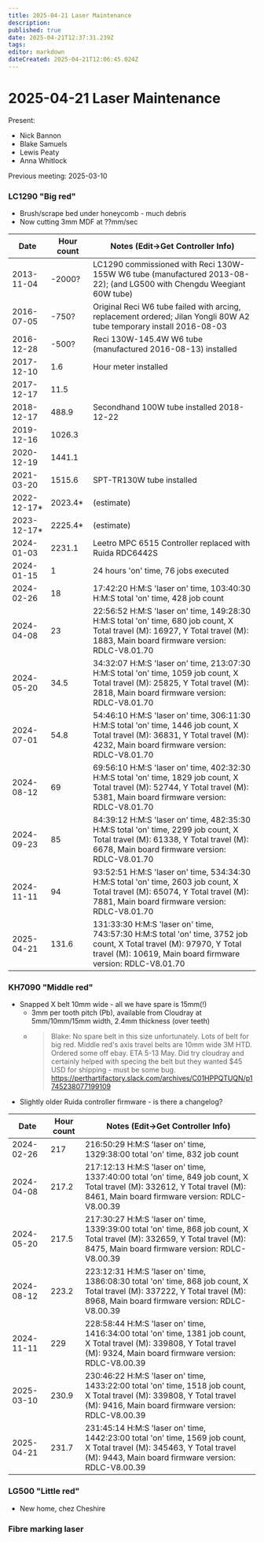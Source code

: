 ```yaml
---
title: 2025-04-21 Laser Maintenance
description: 
published: true
date: 2025-04-21T12:37:31.239Z
tags: 
editor: markdown
dateCreated: 2025-04-21T12:06:45.024Z
---
```


# 2025-04-21 Laser Maintenance

Present:
* Nick Bannon
* Blake Samuels
* Lewis Peaty
* Anna Whitlock

Previous meeting: 2025-03-10

### LC1290 "Big red"

* Brush/scrape bed under honeycomb - much debris
* Now cutting 3mm MDF at ??mm/sec

| Date       | Hour count | Notes (Edit->Get Controller Info) |
|------------|------------|-----------------------------------------------------------------------------------------------------------------------|
| 2013-11-04 | -2000?     | LC1290 commissioned with Reci 130W-155W W6 tube (manufactured 2013-08-22); (and LG500 with Chengdu Weegiant 60W tube) |
| 2016-07-05 | -750?      | Original Reci W6 tube failed with arcing, replacement ordered; Jilan Yongli 80W A2 tube temporary install 2016-08-03  |
| 2016-12-28 | -500?      | Reci 130W-145.4W W6 tube (manufactured 2016-08-13) installed |
| 2017-12-10 | 1.6        | Hour meter installed |
| 2017-12-17 | 11.5       | |
| 2018-12-17 | 488.9      | Secondhand 100W tube installed 2018-12-22 |
| 2019-12-16 | 1026.3     | |
| 2020-12-19 | 1441.1     | |
| 2021-03-20 | 1515.6     | SPT-TR130W tube installed |
| 2022-12-17* | 2023.4*   | (estimate) |
| 2023-12-17* | 2225.4*   | (estimate) |
| 2024-01-03 | 2231.1     | Leetro MPC 6515 Controller replaced with Ruida RDC6442S |
| 2024-01-15 | 1          | 24 hours 'on' time, 76 jobs executed |
| 2024-02-26 | 18         | 17:42:20 H:M:S 'laser on' time, 103:40:30 H:M:S total 'on' time, 428 job count |
| 2024-04-08 | 23         | 22:56:52 H:M:S 'laser on' time, 149:28:30 H:M:S total 'on' time, 680 job count, X Total travel (M): 16927, Y Total travel (M): 1883, Main board firmware version: RDLC-V8.01.70 |
| 2024-05-20 | 34.5       | 34:32:07 H:M:S 'laser on' time, 213:07:30 H:M:S total 'on' time, 1059 job count, X Total travel (M): 25825, Y Total travel (M): 2818, Main board firmware version: RDLC-V8.01.70 |
| 2024-07-01 | 54.8       | 54:46:10 H:M:S 'laser on' time, 306:11:30 H:M:S total 'on' time, 1446 job count, X Total travel (M): 36831, Y Total travel (M): 4232, Main board firmware version: RDLC-V8.01.70 |
| 2024-08-12 | 69         | 69:56:10 H:M:S 'laser on' time, 402:32:30 H:M:S total 'on' time, 1829 job count, X Total travel (M): 52744, Y Total travel (M): 5381, Main board firmware version: RDLC-V8.01.70 |
| 2024-09-23 | 85         | 84:39:12 H:M:S 'laser on' time, 482:35:30 H:M:S total 'on' time, 2299 job count, X Total travel (M): 61338, Y Total travel (M): 6678, Main board firmware version: RDLC-V8.01.70 |
| 2024-11-11 | 94         | 93:52:51 H:M:S 'laser on' time, 534:34:30 H:M:S total 'on' time, 2603 job count, X Total travel (M): 65074, Y Total travel (M): 7881, Main board firmware version: RDLC-V8.01.70 |
| 2025-04-21 | 131.6      | 131:33:30 H:M:S 'laser on' time, 743:57:30 H:M:S total 'on' time, 3752 job count, X Total travel (M): 97970, Y Total travel (M): 10619, Main board firmware version: RDLC-V8.01.70 |

### KH7090 "Middle red"

* Snapped X belt 10mm wide - all we have spare is 15mm(!)
  * 3mm per tooth pitch (Pb), available from Cloudray at 5mm/10mm/15mm width, 2.4mm thickness (over teeth)
  * > Blake: No spare belt in this size unfortunately. Lots of belt for big red. Middle red's axis travel belts are 10mm wide 3M HTD. Ordered some off ebay. ETA 5-13 May. Did try cloudray and certainly helped with specing the belt but they wanted $45 USD for shipping - must be some bug.
      https://perthartifactory.slack.com/archives/C01HPPQTUQN/p1745238077199109
* Slightly older Ruida controller firmware - is there a changelog?

| Date       | Hour count | Notes (Edit->Get Controller Info) |
|------------|------------|-------|
| 2024-02-26 | 217        | 216:50:29 H:M:S 'laser on' time, 1329:38:00 total 'on' time, 832 job count |
| 2024-04-08 | 217.2      | 217:12:13 H:M:S 'laser on' time, 1337:40:00 total 'on' time, 849 job count, X Total travel (M): 332612, Y Total travel (M): 8461, Main board firmware version: RDLC-V8.00.39 |
| 2024-05-20 | 217.5      | 217:30:27 H:M:S 'laser on' time, 1339:39:00 total 'on' time, 868 job count, X Total travel (M): 332659, Y Total travel (M): 8475, Main board firmware version: RDLC-V8.00.39 |
| 2024-08-12 | 223.2      | 223:12:31 H:M:S 'laser on' time, 1386:08:30 total 'on' time, 868 job count, X Total travel (M): 337222, Y Total travel (M): 8968, Main board firmware version: RDLC-V8.00.39 |
| 2024-11-11 | 229        | 228:58:44 H:M:S 'laser on' time, 1416:34:00 total 'on' time, 1381 job count, X Total travel (M): 339808, Y Total travel (M): 9324, Main board firmware version: RDLC-V8.00.39 |
| 2025-03-10 | 230.9      | 230:46:22 H:M:S 'laser on' time, 1433:22:00 total 'on' time, 1518 job count, X Total travel (M): 339808, Y Total travel (M): 9416, Main board firmware version: RDLC-V8.00.39 |
| 2025-04-21 | 231.7      | 231:45:14 H:M:S 'laser on' time, 1442:23:00 total 'on' time, 1569 job count, X Total travel (M): 345463, Y Total travel (M): 9443, Main board firmware version: RDLC-V8.00.39 |

### LG500 "Little red"
* New home, chez Cheshire

### Fibre marking laser
